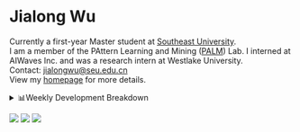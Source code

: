 #  Jialong Wu

Currently a first-year Master student at [Southeast University](https://www.seu.edu.cn/english/).<br>
I am a member of the PAttern Learning and Mining ([PALM](http://palm.seu.edu.cn/home.html)) Lab. I interned at AIWaves Inc. and was a research intern at Westlake University.<br>
Contact: jialongwu@seu.edu.cn<br>
View my [homepage](https://callanwu.github.io/) for more details.

<details><summary>📊Weekly Development Breakdown</summary>

<!--START_SECTION:waka-->

```txt
From: 28 March 2024 - To: 04 April 2024

Total Time: 3 hrs 4 mins

Python       2 hrs 8 mins    █████████████████▒░░░░░░░   69.79 %
JSON         12 mins         █▓░░░░░░░░░░░░░░░░░░░░░░░   06.97 %
Bash         11 mins         █▓░░░░░░░░░░░░░░░░░░░░░░░   06.09 %
HTML         9 mins          █▒░░░░░░░░░░░░░░░░░░░░░░░   05.40 %
SSH Config   8 mins          █░░░░░░░░░░░░░░░░░░░░░░░░   04.42 %
```

<!--END_SECTION:waka-->

[![wakatime](https://wakatime.com/badge/user/c6720b29-9431-4a60-bc9d-e1fb2b6bd65f.svg)](https://wakatime.com/@c6720b29-9431-4a60-bc9d-e1fb2b6bd65f)
</details>

[![](https://img.shields.io/badge/Google%20Scholar-4385FE.svg?&color=d6d6d6&style=flat-square&logo=google-scholar)](https://scholar.google.com/citations?user=6eg2m4YAAAAJ)
[![](https://img.shields.io/badge/dynamic/json?label=Citations&query=citationCount&url=https%3A%2F%2Fapi.semanticscholar.org%2Fgraph%2Fv1%2Fauthor%2F2240542238%3Ffields%3DcitationCount&style=flat-square&logo=semanticscholar&labelColor=gray&color=gray)](https://www.semanticscholar.org/author/Jialong-Wu/2240542238)
![](https://komarev.com/ghpvc/?username=callanwu)
